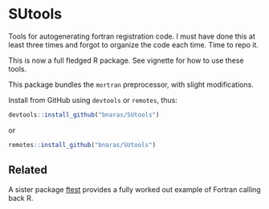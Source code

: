 
# SUtools

Tools for autogenerating fortran registration code. I must have done
this at least three times and forgot to organize the code each time.
Time to repo it.

This is now a full fledged R package. See vignette for how to use these
tools.

This package bundles the `mortran` preprocessor, with slight
modifications.

Install from GitHub using `devtools` or `remotes`, thus:

``` r
devtools::install_github("bnaras/SUtools")
```

or

``` r
remotes::install_github("bnaras/SUtools")
```

## Related

A sister package [ftest](https://bnaras.github.io/ftest) provides a
fully worked out example of Fortran calling back R. 
